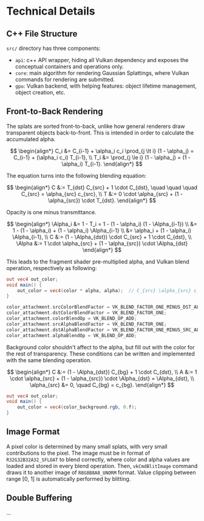 # Technical Details

## C++ File Structure
`src/` directory has three components:
- `api`: c++ API wrapper, hiding all Vulkan dependency and exposes the conceptual containers and operations only.
- `core`: main algorithm for rendering Gaussian Splattings, where Vulkan commands for rendering are submitted.
- `gpu`: Vulkan backend, with helping features: object lifetime management, object creation, etc.

## Front-to-Back Rendering
The splats are sorted front-to-back, unlike how general renderers draw transparent objects back-to-front.
This is intended in order to calculate the accumulated alpha.

$$
\begin{align*}
C_i &= C_{i-1} + \alpha_i c_i \prod_{j \lt i} (1 - \alpha_j) = C_{i-1} + (\alpha_i c_i) T_{i-1}, \\
T_i &= \prod_{j \le i} (1 - \alpha_j) = (1 - \alpha_i) T_{i-1}.
\end{align*}
$$

The equation turns into the following blending equation:

$$
\begin{align*}
C &:= T_{dst} C_{src} + 1 \cdot C_{dst}, \quad \quad \quad C_{src} = \alpha_{src} c_{src}, \\
T &:= 0 \cdot \alpha_{src} + (1 - \alpha_{src}) \cdot T_{dst}.
\end{align*}
$$

Opacity is one minus transmittance.

$$
\begin{align*}
\Alpha_i &= 1 - T_i = 1 - (1 - \alpha_i) (1 - \Alpha_{i-1}) \\
&= 1 - (1 - \alpha_i) + (1 - \alpha_i) \Alpha_{i-1} \\
&= \alpha_i + (1 - \alpha_i) \Alpha_{i-1}, \\
C &:= (1 - \Alpha_{dst}) \cdot C_{src} + 1 \cdot C_{dst}, \\
\Alpha &:= 1 \cdot \alpha_{src} + (1 - \alpha_{src}) \cdot \Alpha_{dst}
\end{align*}
$$

This leads to the fragment shader pre-multiplied alpha, and Vulkan blend operation, respectively as following:
```glsl
out vec4 out_color;
void main() {
    out_color = vec4(color * alpha, alpha);  // C_{src} \alpha_{src} c_{src}
}
```

```c++
color_attachment.srcColorBlendFactor = VK_BLEND_FACTOR_ONE_MINUS_DST_ALPHA;  // (1 - A_{dst}) . C_{src}
color_attachment.dstColorBlendFactor = VK_BLEND_FACTOR_ONE;                  //       1       . C_{dst}
color_attachment.colorBlendOp = VK_BLEND_OP_ADD;
color_attachment.srcAlphaBlendFactor = VK_BLEND_FACTOR_ONE;                  //       1       . a_{src}
color_attachment.dstAlphaBlendFactor = VK_BLEND_FACTOR_ONE_MINUS_SRC_ALPHA;  // (1 - a_{src}) . A_{dst}
color_attachment.alphaBlendOp = VK_BLEND_OP_ADD;
```

Background color shouldn't affect to the alpha, but fill out with the color for the rest of transparency.
These conditions can be written and implemented with the same blending operation.

$$
\begin{align*}
C &:= (1 - \Alpha_{dst}) C_{bg} + 1 \cdot C_{dst}, \\
A &:= 1 \cdot \alpha_{src} + (1 - \alpha_{src}) \cdot \Alpha_{dst} = \Alpha_{dst}, \\
\alpha_{src} &= 0, \quad C_{bg} = c_{bg}.
\end{align*}
$$

```glsl
out vec4 out_color;
void main() {
    out_color = vec4(color_background.rgb, 0.f);
}
```

## Image Format
A pixel color is determined by many small splats, with very small contributions to the pixel.
The image must be in format of `R32G32B32A32_SFLOAT` to blend correctly, where color and alpha values are loaded and stored in every blend operation.
Then, `vkCmdBlitImage` command draws it to another image of `R8G8B8A8_UNORM` format.
Value clipping between range [0, 1] is automatically performed by blitting.

## Double Buffering
...
